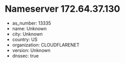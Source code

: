 # Nameserver 172.64.37.130

* as_number: 13335
* name: Unknown
* city: Unknown
* country: US
* organization: CLOUDFLARENET
* version: Unknown
* dnssec: true
